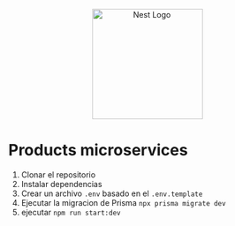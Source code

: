 <p align="center">
  <a href="http://nestjs.com/" target="blank"><img src="https://nestjs.com/img/logo-small.svg" width="200" alt="Nest Logo" /></a>
</p>


# Products microservices
1. Clonar el repositorio
2. Instalar dependencias
3. Crear un archivo `.env` basado en el `.env.template`
4. Ejecutar la migracion de Prisma `npx prisma migrate dev`
5. ejecutar `npm run start:dev`
